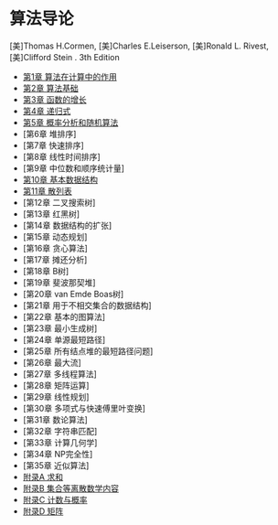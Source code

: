 # 算法导论

[美]Thomas H.Cormen, [美]Charles E.Leiserson, [美]Ronald L. Rivest, [美]Clifford Stein . 3th Edition

- [第1章 算法在计算中的作用](chapter1.md)
- [第2章 算法基础](chapter2.md)
- [第3章 函数的增长](chapter3.md)
- [第4章 递归式](chapter4.md)
- [第5章 概率分析和随机算法](chapter5.md)
- [第6章 堆排序]
- [第7章 快速排序]
- [第8章 线性时间排序]
- [第9章 中位数和顺序统计量]
- [第10章 基本数据结构](chapter10.md)
- [第11章 散列表](chapter11.md)
- [第12章 二叉搜索树]
- [第13章 红黑树]
- [第14章 数据结构的扩张]
- [第15章 动态规划]
- [第16章 贪心算法]
- [第17章 摊还分析]
- [第18章 B树]
- [第19章 斐波那契堆]
- [第20章 van Emde Boas树]
- [第21章 用于不相交集合的数据结构]
- [第22章 基本的图算法]
- [第23章 最小生成树]
- [第24章 单源最短路径]
- [第25章 所有结点堆的最短路径问题]
- [第26章 最大流]
- [第27章 多线程算法]
- [第28章 矩阵运算]
- [第29章 线性规划]
- [第30章 多项式与快速傅里叶变换]
- [第31章 数论算法]
- [第32章 字符串匹配]
- [第33章 计算几何学]
- [第34章 NP完全性]
- [第35章 近似算法]
- [附录A 求和](appendix_a.md)
- [附录B 集合等离散数学内容](appendix_b.md)
- [附录C 计数与概率](appendix_c.md)
- [附录D 矩阵](appendix_d.md)

